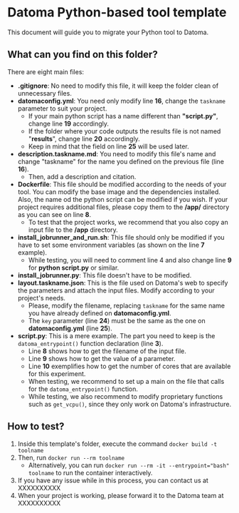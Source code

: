 # Datoma Python-based tool template
This document will guide you to migrate your Python tool to Datoma.

## What can you find on this folder?
There are eight main files:
- **.gitignore**: No need to modify this file, it will keep the folder clean of unnecessary files.
- **datomaconfig.yml**: You need only modify line **16**, change the `taskname` parameter to suit your project. 
    - If your main python script has a name different than **"script.py"**, change line **19** accordingly.
    - If the folder where your code outputs the results file is not named "**results**", change line **20** accordingly.
    - Keep in mind that the field on line **25** will be used later.
- **description.taskname.md**: You need to modify this file's name and change "taskname" for the name you defined on the previous file (line **16**).
    - Then, add a description and citation.
- **Dockerfile**: This file should be modified according to the needs of your tool. You can modify the base image and the dependencies installed. Also, the name od the python script can be modified if you wish. If your project requires additional files, please copy them to the **/app/** directory as you can see on line **8**.
    - To test that the project works, we recommend that you also copy an input file to the **/app** directory.
- **install_jobrunner_and_run.sh**: This file should only be modified if you have to set some environment variables (as shown on the line **7** example).
    - While testing, you will need to comment line 4 and also change line **9** for **python script.py** or similar.
- **install_jobrunner.py**: This file doesn't have to be modified.
- **layout.taskname.json**: This is the file used on Datoma's web to specify the parameters and attach the input files. Modify according to your project's needs.
    - Please, modify the filename, replacing `taskname` for the same name you have already defined on **datomaconfig.yml**.
    - The `key` parameter (line **24**) must be the same as the one on **datomaconfig.yml** (line **25**). 
- **script.py**: This is a mere example. The part you need to keep is the `datoma_entrypoint()` function declaration (line **3**).
    - Line **8** shows how to get the filename of the input file.
    - Line **9** shows how to get the value of a parameter.
    - Line **10** exemplifies how to get the number of cores that are available for this experiment.
    - When testing, we recommend to set up a main on the file that calls for the `datoma_entrypoint()` function.
    - While testing, we also recommend to modify proprietary functions such as `get_vcpu()`, since they only work on Datoma's infrastructure.

## How to test?
1. Inside this template's folder, execute the command `docker build -t toolname`
2. Then, run `docker run --rm toolname`
    - Alternatively, you can run `docker run --rm -it --entrypoint="bash" toolname` to run the container interactively.
3. If you have any issue while in this process, you can contact us at XXXXXXXXXX
4. When your project is working, please forward it to the Datoma team at XXXXXXXXXX